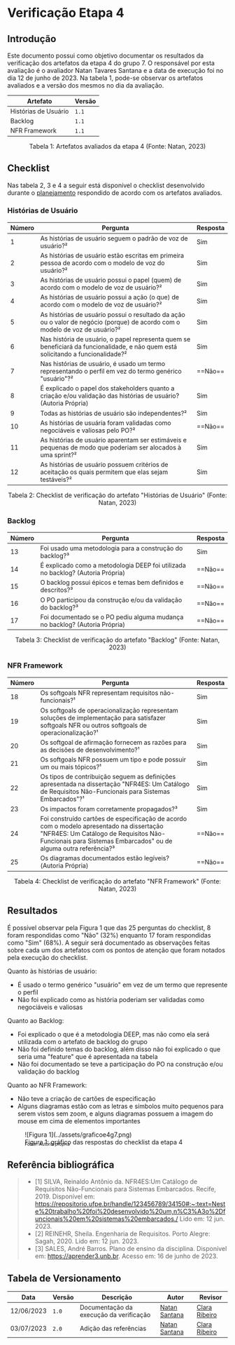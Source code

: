 # Verificação Etapa 4

## Introdução

Este documento possui como objetivo documentar os resultados da verificação dos artefatos da etapa 4 do grupo 7. O responsável por esta avaliação é o avaliador Natan Tavares Santana e a data de execução foi no dia 12 de junho de 2023. Na tabela 1, pode-se observar os artefatos avaliados e a versão dos mesmos no dia da avaliação.

| Artefato      | Versão                          |
| ----------- | ------------------------------------ |
| Histórias de Usuário       | `1.1`  |
| Backlog       | `1.1` |
| NFR Framework    | `1.1` |
<div style="text-align: center">
<p>Tabela 1: Artefatos avaliados da etapa 4 (Fonte: Natan, 2023)</p>
</div>

## Checklist

Nas tabela 2, 3 e 4 a seguir está disponível o checklist desenvolvido durante o [planejamento](./planejamento.md) respondido de acordo com os artefatos avaliados.

### Histórias de Usuário

| Número     | Pergunta | Resposta |
| ----------- | ----------- | ----------- | 
| 1 | As histórias de usuário seguem o padrão de voz de usuário?² | Sim |
| 2 | As histórias de usuário estão escritas em primeira pessoa de acordo com o modelo de voz do usuário?²  | Sim |
| 3 | As histórias de usuário possui o papel (quem) de acordo com o modelo de voz de usuário?² | Sim |
| 4 | As histórias de usuário possui a ação (o que) de acordo com o modelo de voz de usuário?²  | Sim |
| 5 | As histórias de usuário possui o resultado da ação ou o valor de negócio (porque) de acordo com o modelo de voz de usuário?² | Sim |
| 6 | Nas história de usuário, o papel representa quem se beneficiará da funcionalidade, e não quem está solicitando a funcionalidade?² | Sim |
| 7 | Nas histórias de usuário, é usado um termo representando o perfil em vez do termo genérico "usuário"?²  | ==Não== |
| 8 | É explicado o papel dos stakeholders quanto a criação e/ou validação das histórias de usuário? (Autoria Própria)  | Sim |
| 9 | Todas as histórias de usuário são independentes?²  | Sim |
| 10 | As histórias de usuária foram validadas como negociáveis e valiosas pelo PO?² | ==Não== |
| 11 | As histórias de usuário aparentam ser estimáveis e pequenas de modo que poderiam ser alocados à uma sprint?² | Sim |
| 12 | As histórias de usuário possuem critérios de aceitação os quais permitem que elas sejam testáveis?² | Sim |
<div style="text-align: center">
<p>Tabela 2: Checklist de verificação do artefato "Histórias de Usuário" (Fonte: Natan, 2023)</p>
</div>

### Backlog

| Número     | Pergunta | Resposta |
| ----------- | ----------- | ----------- | 
| 13 | Foi usado uma metodologia para a construção do backlog?³ | Sim |
| 14 | É explicado como a metodologia DEEP foi utilizada no backlog? (Autoria Própria) | ==Não== |
| 15 | O backlog possui épicos e temas bem definidos e descritos?³ | ==Não== |
| 16 | O PO participou da construção e/ou da validação do backlog?³ | ==Não== |
| 17 | Foi documentado se o PO pediu alguma mudança no backlog? (Autoria Própria) | ==Não== |
<div style="text-align: center">
<p>Tabela 3: Checklist de verificação do artefato "Backlog" (Fonte: Natan, 2023)</p>
</div>

### NFR Framework

| Número     | Pergunta | Resposta |
| ----------- | ----------- | ----------- | 
| 18 | Os softgoals NFR representam requisitos não-funcionais?¹ | Sim |
| 19 | Os softgoals de operacionalização representam soluções de implementação para satisfazer softgoals NFR ou outros softgoals de operacionalização?¹ | Sim |
| 20 | Os softgoal de afirmação fornecem as razões para as decisões de desenvolvimento?¹ | Sim |
| 21 | Os softgoals NFR possuem um tipo e pode possuir um ou mais tópicos?¹ | Sim |
| 22 | Os tipos de contribuição seguem as definições apresentada na dissertação "NFR4ES: Um Catálogo de Requisitos Não-Funcionais para Sistemas Embarcados"?¹ | Sim |
| 23 | Os impactos foram corretamente propagados?³ | Sim |
| 24 | Foi construído cartões de especificação de acordo com o modelo apresentado na dissertação "NFR4ES: Um Catálogo de Requisitos Não-Funcionais para Sistemas Embarcados" ou de alguma outra referência?³ | ==Não== |
| 25 | Os diagramas documentados estão legíveis?(Autoria Própria) | ==Não== |
<div style="text-align: center">
<p>Tabela 4: Checklist de verificação do artefato "NFR Framework" (Fonte: Natan, 2023)</p>
</div>

## Resultados

É possível observar pela Figura 1 que das 25 perguntas do checklist, 8 foram respondidas como "Não" (32%) enquanto 17 foram respondidas como "Sim" (68%). A seguir será documentado as observações feitas sobre cada um dos artefatos com os pontos de atenção que foram notados pela execução do checklist.

Quanto às histórias de usuário:

- É usado o termo genérico "usuário" em vez de um termo que represente o perfil
- Não foi explicado como as história poderiam ser validadas como negociáveis e valiosas

Quanto ao Backlog:

- Foi explicado o que é a metodologia DEEP, mas não como ela será utilizada com o artefato de backlog do grupo
- Não foi definido temas do backlog, além disso não foi explicado o que seria uma "feature" que é apresentada na tabela
- Não foi documentado se teve a participação do PO na construção e/ou validação do backlog

Quanto ao NFR Framework:

- Não teve a criação de cartões de especificação
- Alguns diagramas estão com as letras e símbolos muito pequenos para serem vistos sem zoom, e alguns diagramas possuem a imagem do mouse em cima de elementos importantes

<figure markdown>
  ![Figura 1](../assets/graficoe4g7.png)
  <figcaption>Figura 1: gráfico das respostas do checklist da etapa 4</figcaption>
  <p style="margin-top: -10px; font-size: 10px">Fonte: Autoria própria</p>
</figure>

## Referência bibliográfica

> - [1] SILVA, Reinaldo Antônio da. NFR4ES:Um Catálogo de Requisitos Não-Funcionais para Sistemas Embarcados. Recife, 2019. Disponível em: <https://repositorio.ufpe.br/handle/123456789/34150#:~:text=Neste%20trabalho%20foi%20desenvolvido%20um,n%C3%A3o%2Dfuncionais%20em%20sistemas%20embarcados./> Lido em: 12 jun. 2023.
> - [2] REINEHR, Sheila. Engenharia de Requisitos. Porto Alegre: Sagah, 2020. Lido em: 12 jun. 2023.
> - [3] SALES, André Barros. Plano de ensino da disciplina. Disponível em: <a href="https://aprender3.unb.br">https://aprender3.unb.br</a>. Acesso em: 16 de junho de 2023.

## Tabela de Versionamento

| Data | Versão | Descrição | Autor | Revisor |
| ---- | ------ | --------- | ----- | ------- |
| 12/06/2023 | `1.0`  | Documentação da execução da verificação | [Natan Santana](https://github.com/Neitan2001) | [Clara Ribeiro](https://github.com/clara-ribeiro) |
| 03/07/2023 | `2.0`  | Adição das referências | [Natan Santana](https://github.com/Neitan2001) | [Clara Ribeiro](https://github.com/clara-ribeiro) |
